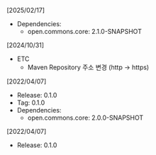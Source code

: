 [2025/02/17]
- Dependencies:
  + open.commons.core: 2.1.0-SNAPSHOT
  
[2024/10/31]
- ETC
  + Maven Repository 주소 변경 (http -> https)
  
[2022/04/07]
- Release: 0.1.0
- Tag: 0.1.0
- Dependencies:
  + open.commons.core: 2.0.0-SNAPSHOT


[2022/04/07]
- Release: 0.1.0